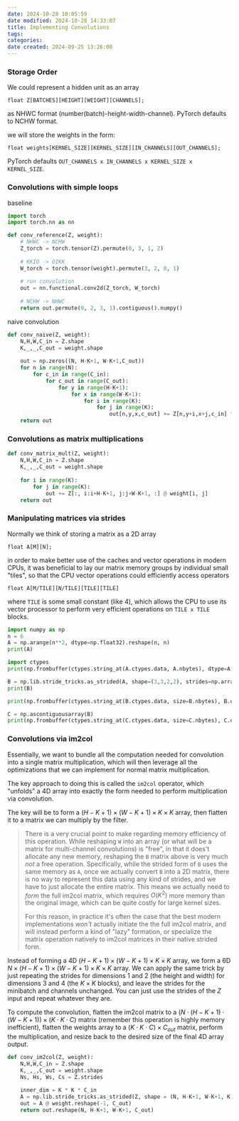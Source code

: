 ```yaml
---
date: 2024-10-28 10:05:59
date modified: 2024-10-28 14:33:07
title: Implementing Convolutions
tags: 
categories: 
date created: 2024-09-25 13:26:08
---
```

### Storage Order

We could represent a hidden unit as an array 

`float Z[BATCHES][HEIGHT][WEIGHT][CHANNELS];`

as NHWC format (number(batch)-height-width-channel). PyTorch defaults to NCHW format.

we will store the weights in the form:

`float weights[KERNEL_SIZE][KERNEL_SIZE][IN_CHANNELS][OUT_CHANNELS];`

PyTorch defaults `OUT_CHANNELS x IN_CHANNELS x KERNEL_SIZE x KERNEL_SIZE`.

### Convolutions with simple loops

baseline
```python
import torch
import torch.nn as nn

def conv_reference(Z, weight):
	# NHWC -> NCHW
	Z_torch = torch.tensor(Z).permute(0, 3, 1, 2)
	
	# KKIO -> OIKK
	W_torch = torch.tensor(weight).permute(3, 2, 0, 1)
	
	# run convolution
	out = nn.functional.conv2d(Z_torch, W_torch)
	
	# NCHW -> NHWC
	return out.permute(0, 2, 3, 1).contiguous().numpy()
```
naive convolution
```python
def conv_naive(Z, weight):
	N,H,W,C_in = Z.shape
	K,_,_,C_out = weight.shape
	
	out = np.zeros((N, H-K+1, W-K+1,C_out))
	for n in range(N):
		for c_in in range(C_in):
			for c_out in range(C_out):
				for y in range(H-K+1):
					for x in range(W-K+1):
						for i in range(K):
							for j in range(K):
								out[n,y,x,c_out] += Z[n,y+i,x+j,c_in] * weight[i, j, c_in, c_out]
	return out
```

###  Convolutions as matrix multiplications
```python
def conv_matrix_mult(Z, weight):
	N,H,W,C_in = Z.shape
	K,_,_,C_out = weight.shape
	
	for i in range(K):
		for j in range(K):
			out += Z[:, i:i+H-K+1, j:j+W-K+1, :] @ weight[i, j]
	return out
```

### Manipulating matrices via strides

Normally we think of storing a matrix as a 2D array

`float A[M][N];`

in order to make better use of the caches and vector operations in  modern CPUs, it was beneficial to lay our matrix memory groups by individual small "tiles", so that the CPU vector operations could efficiently access operators

`float A[M/TILE][N/TILE][TILE][TILE]`

where `TILE` is some small constant (like 4), which allows the CPU to use its vector processor to perform very efficient operations on `TILE x TILE` blocks.

```python
import numpy as np
n = 6
A = np.arange(n**2, dtype=np.float32).reshape(n, n)
print(A)
```

```python
import ctypes
print(np.frombuffer(ctypes.string_at(A.ctypes.data, A.nbytes), dtype=A.dtype, count=A.size))
```

```python
B = np.lib.stride_tricks.as_strided(A, shape=(3,3,2,2), strides=np.array((12,2,6,1))*4)
print(B)
```

```python
print(np.frombuffer(ctypes.string_at(B.ctypes.data, size=B.nbytes), B.dtype, B.size))
```

```python
C = np.ascontiguousarray(B)
print(np.frombuffer(ctypes.string_at(C.ctypes.data, size=C.nbytes), C.dtype, C.size))
```

### Convolutions via im2col

Essentially, we want to bundle all the computation needed for convolution into a single matrix multiplication, which will then leverage all the optimizations that we can implement for normal matrix multiplication.

The key approach to doing this is called the `im2col` operator, which "unfolds" a 4D array into exactly the form needed to perform multiplication via convolution.

The key will be to form a $(H-K+1)\times (W-K+1)\times K\times K$ array, then flatten it to a matrix we can multiply by the filter.

> There is a very crucial point to make regarding memory efficiency of this operation. While reshaping `W` into an array (or what will be a matrix for multi-channel convolutions) is "free", in that it does't allocate any new memory, reshaping the `B` matrix above is very much *not* a free operation. Specifically, while the strided form of `B` uses the same memory as `A`, once we actually convert `B` into a 2D matrix, there is no way to represent this data using any kind of strides, and we have to just allocate the entire matrix. This means we actually need to *form* the full im2col matrix, which requires $O(K^2)$ more memory than the original image, which can be quite costly for large kernel sizes.
> 
> For this reason, in practice it's often the case that the best modern implementations *won't* actually initiate the the full  im2col matrix, and will instead perform a kind of "lazy" formation, or specialize the matrix operation natively to im2col matrices in their native strided form.

Instead of forming a 4D $(H-K+1)\times (W-K+1)\times K\times K$ array, we form a 6D $N\times (H-K+1)\times (W-K+1)\times K\times K$ array. We can apply the same trick by just repeating the strides for dimensions 1 and 2 (the height and width) for dimensions 3 and 4 (the $K\times K$ blocks), and leave the strides for the minibatch and channels unchanged. You can just use the strides of the $Z$ input and repeat whatever they are.

To compute the convolution, flatten the im2col matrix to a $(N\cdot(H-K+1)\cdot(W-K+1))\times(K\cdot K\cdot C)$ matrix (remember this operation is highly memory inefficient), flatten the weights array to a $(K\cdot K\cdot C)\times C_{out}$ matrix, perform the multiplication, and resize back to the desired size of the final 4D array output.  

```python
def conv_im2col(Z, weight):
	N,H,W,C_in = Z.shape
	K,_,_,C_out = weight.shape
	Ns, Hs, Ws, Cs = Z.strides
	
	inner_dim = K * K * C_in
	A = np.lib.stride_tricks.as_strided(Z, shape = (N, H-K+1, W-K+1, K, K, C_in), strides = (Ns, Hs, Ws, Hs, Ws, Cs)).reshape(-1, inner_dim)
	out = A @ weight.reshape(-1, C_out)
	return out.reshape(N, H-K+1, W-K+1, C_out)
```